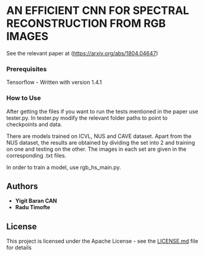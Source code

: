# AN EFFICIENT CNN FOR SPECTRAL RECONSTRUCTION FROM RGB IMAGES

See the relevant paper at (https://arxiv.org/abs/1804.04647)


### Prerequisites

Tensorflow - Written with version 1.4.1

### How to Use

After getting the files if you want to run the tests mentioned in the paper use tester.py. In tester.py modify the relevant folder paths to point to checkpoints and data.

There are models trained on ICVL, NUS and CAVE dataset. Apart from the NUS dataset, the results are obtained by dividing the set into 2 and training on one and testing on the other. The images in each set are given in the corresponding .txt files.

In order to train a model, use rgb_hs_main.py. 


## Authors

* **Yigit Baran CAN** 
* **Radu Timofte** 

## License

This project is licensed under the Apache License - see the [LICENSE.md](LICENSE.md) file for details




